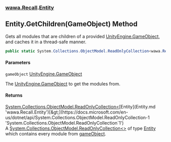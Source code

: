 ### [wawa.Recall](wawa.Recall.md 'wawa.Recall').[Entity](Entity.md 'wawa.Recall.Entity')

## Entity.GetChildren(GameObject) Method

Gets all modules that are children of a provided [UnityEngine.GameObject](https://docs.microsoft.com/en-us/dotnet/api/UnityEngine.GameObject 'UnityEngine.GameObject'), and caches it in a thread-safe manner.

```csharp
public static System.Collections.ObjectModel.ReadOnlyCollection<wawa.Recall.Entity> GetChildren(GameObject gameObject);
```
#### Parameters

<a name='wawa.Recall.Entity.GetChildren(GameObject).gameObject'></a>

`gameObject` [UnityEngine.GameObject](https://docs.microsoft.com/en-us/dotnet/api/UnityEngine.GameObject 'UnityEngine.GameObject')

The [UnityEngine.GameObject](https://docs.microsoft.com/en-us/dotnet/api/UnityEngine.GameObject 'UnityEngine.GameObject') to get the modules from.

#### Returns
[System.Collections.ObjectModel.ReadOnlyCollection&lt;](https://docs.microsoft.com/en-us/dotnet/api/System.Collections.ObjectModel.ReadOnlyCollection-1 'System.Collections.ObjectModel.ReadOnlyCollection`1')[Entity](Entity.md 'wawa.Recall.Entity')[&gt;](https://docs.microsoft.com/en-us/dotnet/api/System.Collections.ObjectModel.ReadOnlyCollection-1 'System.Collections.ObjectModel.ReadOnlyCollection`1')  
A [System.Collections.ObjectModel.ReadOnlyCollection&lt;&gt;](https://docs.microsoft.com/en-us/dotnet/api/System.Collections.ObjectModel.ReadOnlyCollection-1 'System.Collections.ObjectModel.ReadOnlyCollection`1') of type [Entity](Entity.md 'wawa.Recall.Entity')  
which contains every module from [gameObject](Entity.GetChildren(GameObject).md#wawa.Recall.Entity.GetChildren(GameObject).gameObject 'wawa.Recall.Entity.GetChildren(GameObject).gameObject').
